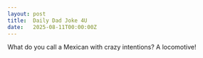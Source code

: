 ```yaml
---
layout: post
title:  Daily Dad Joke 4U
date:   2025-08-11T00:00:00Z
---
```

What do you call a Mexican with crazy intentions? A locomotive!
